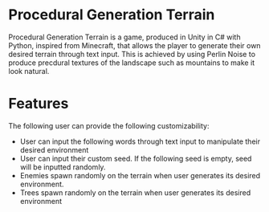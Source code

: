 # Procedural Generation Terrain
Procedural Generation Terrain is a game, produced in Unity in C# with Python, inspired from Minecraft, that allows the player to generate their own desired terrain 
through text input. This is achieved by using Perlin Noise to produce precdural textures of the landscape such as mountains to make it look natural.

# Features
The following user can provide the following customizability:
- User can input the following words through text input to manipulate their desired environment
- User can input their custom seed. If the following seed is empty, seed will be inputted randomly.
- Enemies spawn randomly on the terrain when user generates its desired environment.
- Trees spawn randomly on the terrain when user generates its desired environment
